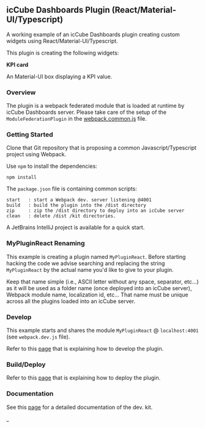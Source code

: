 ## icCube Dashboards Plugin (React/Material-UI/Typescript)

A working example of an icCube Dashboards plugin creating custom widgets using React/Material-UI/Typescript.

This plugin is creating the following widgets:

**KPI card**

An Material-UI box displaying a KPI value.

### Overview

The plugin is a webpack federated module that is loaded at runtime by icCube Dashboards server. Please take care of the
setup of the `ModuleFederationPlugin` in the [webpack.common.js](./webpack.common.js) file.

### Getting Started

Clone that Git repository that is proposing a common Javascript/Typescript project using Webpack.

Use `npm` to install the dependencies:

    npm install

The `package.json` file is containing common scripts:

    start   : start a Webpack dev. server listening @4001 
    build   : build the plugin into the /dist directory
    zip     : zip the /dist directory to deploy into an icCube server
    clean   : delete /dist /kit directories.

A JetBrains IntelliJ project is available for a quick start.

### MyPluginReact Renaming

This example is creating a plugin named `MyPluginReact`. Before starting hacking the code we advise searching and
replacing the string `MyPluginReact` by the actual name you'd like to give to your plugin.

Keep that name simple (i.e., ASCII letter without any space, separator, etc...) as it will be used as a folder name
(once deployed into an icCube server), Webpack module name, localization id, etc... That name must be unique across all
the plugins loaded into an icCube server.

### Develop

This example starts and shares the module `MyPluginReact` @ `localhost:4001` (see `webpack.dev.js` file).

Refer to this [page](https://github.com/ic3-software/ic3-reporting-api/blob/master/doc/plugin/Develop.md)
that is explaining how to develop the plugin.

### Build/Deploy

Refer to this [page](https://github.com/ic3-software/ic3-reporting-api/blob/master/doc/plugin/Deploy.md)
that is explaining how to deploy the plugin.

### Documentation

See this [page](https://github.com/ic3-software/ic3-reporting-api/blob/master/doc/plugin/Overview.md)
for a detailed documentation of the dev. kit.

_
